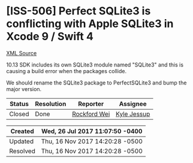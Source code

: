 # [ISS-506] Perfect SQLite3 is conflicting with Apple SQLite3 in Xcode 9 / Swift 4

[XML Source](./xml/ISS-506.xml)
<p><p>10.13 SDK includes its own SQLite3 module named "SQLite3" and this is causing a build error when the packages collide.</p>

<p>We should rename the SQLite3 package to PerfectSQLite3 and bump the major version.</p></p>





Status|Resolution|Reporter|Assignee
------|----------|--------|--------
Closed|Done|[Rockford Wei](rocky)|[Kyle Jessup]($kjessup)





Created|Wed, 26 Jul 2017 11:07:50 -0400
-------|--------------
Updated|Thu, 16 Nov 2017 14:20:28 -0500
Resolved|Thu, 16 Nov 2017 14:20:28 -0500




